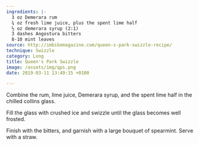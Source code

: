 ```yaml
---
ingredients: |-
  3 oz Demerara rum
  ¾ oz fresh lime juice, plus the spent lime half
  ½ oz demerara syrup (2:1)
  3 dashes Angostura bitters
  8-10 mint leaves
source: http://imbibemagazine.com/queen-s-park-swizzle-recipe/
technique: Swizzle
category: Long
title: Queen's Park Swizzle
image: /assets/img/qps.png
date: 2019-03-11 13:49:15 +0100

---
```

Combine the rum, lime juice, Demerara syrup, and the spent lime half in the chilled collins glass.

Fill the glass with crushed ice and swizzle until the glass becomes well frosted.

Finish with the bitters, and garnish with a large bouquet of spearmint. Serve with a straw.